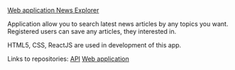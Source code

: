 [Web application News Explorer](https://news-explorer-eskel4ik.students.nomoredomainssbs.ru/)

Application allow you to search latest news articles by any topics you want.
Registered users can save any articles, they interested in.

HTML5, CSS, ReactJS are used in development of this app.

Links to repositories:
[API](https://github.com/Eskel4ik/news-explorer-api)
[Web application](https://github.com/Eskel4ik/news-explorer-frontend)